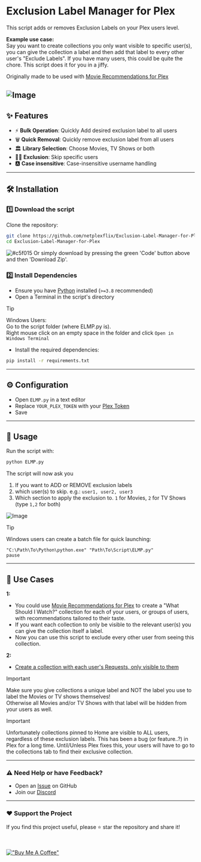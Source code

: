 # Exclusion Label Manager for Plex

This script adds or removes Exclusion Labels on your Plex users level.

**Example use case:**</br>
Say you want to create collections you only want visible to specific user(s), you can give the collection a label and then add that label to every other user's "Exclude Labels".
If you have many users, this could be quite the chore. This script does it for you in a jiffy.

Originally made to be used with [Movie Recommendations for Plex](https://github.com/netplexflix/Movie-Recommendations-for-Plex)

![Image](https://github.com/user-attachments/assets/727de427-e19a-4a23-bf57-1d09800a8656)
---

## ✨ Features
- ⚡ **Bulk Operation**: Quickly Add desired exclusion label to all users
- 🗑️ **Quick Removal**: Quickly remove exclusion label from all users
- 🏛️ **Library Selection**: Choose Movies, TV Shows or both
- 🙅🏻 **Exclusion**: Skip specific users
- 🅰️ **Case insensitive**: Case-insensitive username handling

---

## 🛠️ Installation

### 1️⃣ Download the script
Clone the repository:
```sh
git clone https://github.com/netplexflix/Exclusion-Label-Manager-for-Plex.git
cd Exclusion-Label-Manager-for-Plex
```

![#c5f015](https://placehold.co/15x15/c5f015/c5f015.png) Or simply download by pressing the green 'Code' button above and then 'Download Zip'.

### 2️⃣ Install Dependencies
- Ensure you have [Python](https://www.python.org/downloads/) installed (`>=3.8` recommended)
- Open a Terminal in the script's directory
>[!TIP]
>Windows Users: <br/>
>Go to the script folder (where ELMP.py is).</br>
>Right mouse click on an empty space in the folder and click `Open in Windows Terminal`
- Install the required dependencies:
```sh
pip install -r requirements.txt
```

---

## ⚙️ Configuration
- Open `ELMP.py` in a text editor
- Replace `YOUR_PLEX_TOKEN` with your [Plex Token](https://support.plex.tv/articles/204059436-finding-an-authentication-token-x-plex-token/)
- Save

---

## 🚀 Usage

Run the script with:
```sh
python ELMP.py
```

The script will now ask you
1. If you want to ADD or REMOVE exclusion labels
2. which user(s) to skip. e.g.: `user1, user2, user3`
3. Which section to apply the exclusion to. `1` for Movies, `2` for TV Shows (type `1,2` for both)
   
![Image](https://github.com/user-attachments/assets/6361b894-d0eb-4efa-986e-fdd4bd99bffd)

> [!TIP]
> Windows users can create a batch file for quick launching:
> ```batch
> "C:\Path\To\Python\python.exe" "Path\To\Script\ELMP.py"
> pause
> ```

---

## 🍿 Use Cases
**1:**
- You could use [Movie Recommendations for Plex](https://github.com/netplexflix/Movie-Recommendations-for-Plex) to create a "What Should I Watch?" collection for each of your users, or groups of users, with recommendations tailored to their taste.
- If you want each collection to only be visible to the relevant user(s) you can give the collection itself a label.
- Now you can use this script to exclude every other user from seeing this collection.

**2:**
- [Create a collection with each user's Requests, only visible to them](https://www.reddit.com/r/PleX/comments/12g1aoe/howto_create_a_collection_of_your_users_request)
  
> [!IMPORTANT]
> Make sure you give collections a unique label and NOT the label you use to label the Movies or TV shows themselves!</br>
> Otherwise all Movies and/or TV Shows with that label will be hidden from your users as well. 

> [!IMPORTANT]
> Unfortunately collections pinned to Home are visible to ALL users, regardless of these exclusion labels.
> This has been a bug (or feature..?) in Plex for a long time.
> Until/Unless Plex fixes this, your users will have to go to the collections tab to find their exclusive collection.




---

### ⚠️ Need Help or have Feedback?
- Open an [Issue](https://github.com/netplexflix/Exclusion-Label-Manager-for-Plex/issues) on GitHub
- Join our [Discord](https://discord.gg/VBNUJd7tx3)

---

### ❤️ Support the Project
If you find this project useful, please ⭐ star the repository and share it!

<br/>

[!["Buy Me A Coffee"](https://www.buymeacoffee.com/assets/img/custom_images/orange_img.png)](https://www.buymeacoffee.com/neekokeen)
